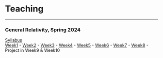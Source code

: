 # Teaching

-------

### General Relativity, Spring 2024

<a href="https://www.alshal.info/pdf/GR/Syllabus.pdf">Syllabus</a>
<br>
<a href="https://www.alshal.info/01.pdf">Week1</a> - 
<a href="https://www.alshal.info/02.pdf">Week2</a> - 
<a href="https://www.alshal.info/03.pdf">Week3</a> - 
<a href="https://www.alshal.info/pdf/GR/04.pdf">Week4</a> - 
<a href="https://www.alshal.info/pdf/GR/05.pdf">Week5</a> - 
<a href="https://www.alshal.info/pdf/GR/06.pdf">Week6</a> - 
<a href="https://www.alshal.info/pdf/GR/07.pdf">Week7</a> - 
<a href="https://www.alshal.info/08.pdf">Week8</a> - 
Project in Week9 & Week10
